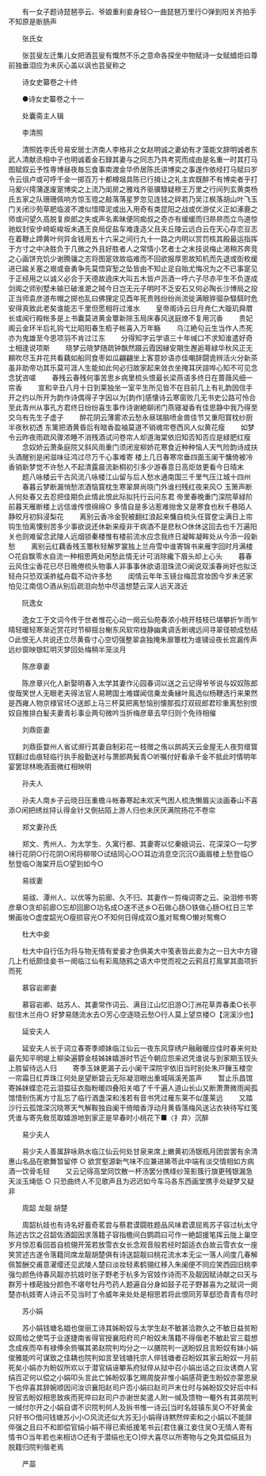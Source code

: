 <!-- { "loadSidebar": true } -->
　　有一女子题诗琵琶亭云、爷娘重利妾身轻○一曲琵琶万里行○弹到阳关齐拍手不知原是断肠声

　　张氏女

　　张芸叟左迁集儿女把酒芸叟有慨然不乐之意命各探坐中物赋诗一女赋蜡炬曰尊前独垂泪应为未灰心盖以讽也芸叟称之

　　诗女史纂卷之十终

　　●诗女史纂卷之十一 

　　处囊斋主人辑

　　李清照

　　清照姓李氏号易安居士济南人李格非之女赵明诚之妻幼有才藻能文辞明诚者东武人清献丞相中子也明诚着金石録其妻与之同志乃共考究而成由是名重一时其打马图赋叙云予性専博昼夜毎忘食事南渡金华侨居陈氏讲博奕之事遂作依经打马赋曰岁令云徂卢或可呼千金一掷百万十都樽爼具陈已行揖让之礼主宾既醉不有博奕者乎打马爰兴摴蒲遂废寔博奕之上流乃闺房之雅戏齐驱骥騄疑穆王万里之行间列玄黄类杨氏五家之队珊珊佩响方惊玉镫之敲落落星罗忽见连钱之碎若乃吴江枫落胡山叶飞玉门关闭沙苑草肥临波不渡似惜障泥或出入用奇有类昆阳之战或优游仗义正如涿鹿之师或问望久高脱复庾郎之失或声名素昧便同痴叔之奇亦有缓缓而归昻昻而立鸟道惊驰蚁封安步﨑岖峻坂未遇王良局促盐车难逢造父且夫丘陵云远白云在天心存恋豆志在着鞭止蹄黄叶何异金钱用五十六采之间行九十一路之内明以赏罚核其殿最运指挥于方寸之中决胜负于几微之外且好胜者人之常情小艺者士之末技说梅止渇稍苏奔竞之心画饼充饥少谢腾骧之志将图寔效故临难而不回欲报厚恩故知机而先退或衘枚缓进已踰关塞之艰或奋勇争先莫悟穽堑之坠皆由不知止足自贻尤悔况为之不已事寔见于正经用之以诚义必合于天德故遶床大叫五木皆卢沥酒一呼六子尽赤平生不负遂成剑阁之师别墅未输已破淮淝之贼今日岂无元子明时不乏安石又何必陶长沙博局之投正当师袁彦道布帽之掷也乱曰佛狸定见酉年死贵贱纷纷尚流徙满眼骅骝杂騄駬时危安得真致此老矣谁能志千里但愿相将过淮水
　　皇帝阁诗云日月尭仁大璇玑舜暦长或闻行殿帐多是上书囊莫进黄金簟新除玉局床春风送庭燎不复用沉香
　　贵妃阁云金环半后礼钩弋比昭阳春生栢子帐喜入万年觞
　　乌江絶句云生当作人杰死亦为鬼雄至今思项羽不肯过江东
　　分得知字云学语三十年缄口不求知谁遣好奇士相逢说项斯
　　晓梦云晓梦随疏钟飘然蹑云霞因縁安期生邂逅蕚緑华秋风正无頼吹尽玉井花共看藕如船同食枣如瓜翩翩坐上客意妙语亦佳嘲辞闘诡辨活火分新茶虽非助帝功其乐莫可涯人生能如此何必归故家起来敛衣坐掩耳厌諠哗心知不可见念念犹咨嗟
　　春残云春残何事苦思乡病里梳头恨最长梁燕语多终日在蔷薇风细一帘香
　　宣和辛丑八月十日到莱独坐一室平生所见皆不在目前几上有礼韵因信手开之约以所开为韵作诗偶得子字因以为[韵作]感懐诗云寒窗败几无书史公路可怜合至此青州从事孔方君终日纷纷喜生事作诗谢絶聊闭门燕寝凝香有佳思静中我乃得至交乌有先生子虚子
　　醉花阴云薄雾浓云愁永昼瑞脑喷金兽佳节又重阳寳枕纱厨半夜秋初透  东篱把酒黄昏后有暗香盈袖莫道不销魂帘卷西风人似黄花瘦
　　如梦令云昨夜雨疏风骤浓睡不消残酒试问卷帘人却道海棠依旧知否知否应是緑肥红瘦
　　念奴娇云萧条庭院又斜风雨重门须闭宠柳娇花寒食近种种恼人天气险韵诗成扶头酒醒别是闲滋味征鸿过尽万千心事难寄  楼上几日春寒帘垂四面玉阑干慵倚被冷香销新梦觉不许愁人不起清露晨流新桐初引多少游春意日高炬敛更看今日晴末
　　题八咏楼云千古风流八咏楼江山留与后人愁水通南国三千里气压江城十四州
　　春暮云梦断漏悄愁浓酒恼寳枕生寒翠屏尚晓门外谁扫残红夜来风○ 玉箫声断人何处春又去忍把佳期负此情此恨此际拟托行云问东君  帝里春晚重门深院草緑阶前暮天雁断楼上远信谁传恨绵绵○ 多情自是多沾惹难抛舍又是寒食也秋千巷陌人静皎月初斜浸梨花
　　离别云香冷金猊被翻红浪起来慵自梳头任寳奁尘满日上帘钩生怕离懐别苦多少事欲说还休新来瘦非干病酒不是悲秋○休休这回去也千万遍阳关也则难留念武陵人远烟锁秦楼惟有楼前流水应念我终日凝眸凝眸处从今添一段新愁
　　离别云红藕香残玉簟秋轻解罗裳独上兰舟雪中谁寄锦书来雁字回时月满楼○花自飘零水自流一种相思两处闲愁此情无计可消除纔下眉头却上心头
　　暮春云风住尘香花已尽日晚倦梳头物事人非事事休欲语泪珠流○闻说双溪春尚好也拟泛轻舟只恐双溪舴艋舟载不动许多愁
　　闺情云年年玉镜台梅蕊宫妆困今岁未还家怕见江南信○酒从别后疏泪向愁中尽遥想楚云深人远天涯近

　　阮逸女

　　逸女工于文词今传于世者惟花心动一阕云仙苑春浓小桃开枝枝已堪攀折乍雨乍晴轻暖轻寒渐近赏花时节柳揺台榭东风软帘栊静幽禽调舌断魂远间寻翠径顿成愁结○此恨无人共说还立尽黄昏寸心空切强整翠衾独掩朱扉簟枕为谁铺设夜长宫漏传声远纱窗映银缸明灭梦回处梅稍半笼淡月

　　陈彦章妻

　　陈彦章兴化人新娶明春入太学其妻作沁园春词以送之云记得爷爷说与奴奴陈郎俊哉笑世人无眼老夫得法官人易聘国士难媒闻信乗龙夤縁叶鳯选似杨鞭选行来果然是西雍人物京様官坯○送郎上马三杯莫把离愁恼别懐那孤灯双砚郎君珍重离愁别恨奴自推排白髪夫妻青衫事业两句微吟当折梅彦章去早归则个免待相催

　　刘鼎臣妻

　　刘鼎臣婺州人省试濒行其妻自制彩花一枝赠之侑以鹧鸪天云金屋无人夜剪缯寳钗翻过齿痕轻临行执手殷勤送衬与萧郎两鬂青○听嘱付好看承千金不抵此时情明年宴罢琼林晩酒面微红相映明

　　孙夫人

　　孙夫人南乡子云晓日压重檐斗帐春寒起未欢天气困人梳洗懒眉尖淡画春山不喜添○闲把绣丝挦认得金针又倒拈陌上游人归也未厌厌满院扬花不卷帘

　　郑文妻孙氏

　　郑文、秀州人、为太学生、久寓行都、其妻寄以忆秦娥词云、花深深○一勾罗袜行花阴○行花阴○闲将柳带○试结同心○○耳边消息空沉沉○画眉楼上愁登临○愁登临○海棠开后○望到如今○

　　易祓妻

　　易祓、潭州人、以优等为前廊、久不归、其妻作一剪梅词寄之云、染泪修书寄彦章○贪却前廊○忘却回廊○功名成○遂不还乡○石做心肠○铁做心肠○红日三竿懒画妆○虚度韶光○瘦损容光○不知何日得成双○羞对鸳鸯○懒对鸳鸯○

　　杜大中妾

　　杜大中自行伍为将与物无情有爱妾才色俱美大中笺表皆此妾为之一日大中方寝几上冇纸颇佳妾书一阕临江仙有彩鳯随鸦之语大中觉而视之云鸦且打鳯掌其面项折而死

　　慕容岩卿妻

　　慕容岩卿、姑苏人、其妻常作词云、满目江山忆旧游○汀洲花草弄春柔○长亭舣住木兰舟○  好梦易随流水去○芳心空逐晓云愁○行人莫上望京楼○【浣溪沙也】

　　延安夫人

　　延安夫人长于词立春寄季顺妹临江仙云一夜东风穿绣户融融暖应佳时春来何处最先知平明堤上柳染遍欎金枝姊妹嬉游时节近今朝应怨来迟凭谁说与到家期玉钗头上胜留待远人归
　　寄季玉妹更漏子云小阑干深院宇依旧当时别处朱戸鏁玉楼空一帘霜日红弄珠江何处是望断碧云无际凝泪眼出重城隔溪羌笛声
　　暂止乐昌馆寄姊妹蝶恋花云泪揾征衣脂粉暖四叠阳关唱了千千遍人道山长山又断萧萧微雨闻孤馆惜别伤离方寸乱忘了临行酒盏深和浅若有音书凭过雁东莱不似蓬莱远
　　又踏沙行云孤馆深沉晓寒天气解鞍独自阑干倚暗香浮动月黄昏落梅风送沾衣袂待写红笺凭谁与寄先敎觅取嬉游地到家正是早春时小桃花下■〈扌弃〉沉醉

　　易少夫人

　　易少夫人善属辞咏熟水临江仙云何处甘泉来席上嫩黄初汤银瓶月团尝罢有余清惠山名品在歌舞暂留停 ○ 欲赏壑源新气味不应兼进狶苓此中端有淡交情相如方病酒一饮骨毛轻
　　又云记得高堂同饮散一杯汤罢分携绛纱笼影簇行旗更残银漏急天淡玉绳低 ○ 只恐曲终人不见歌声且为迟迟如今车马各东西画堂携手处疑梦又疑非

　　周韶    龙靓    胡楚

　　周韶杭妓也有诗名好蓄奇茗尝与蔡君谟闘胜题品风味君谟屈焉苏子容过杭太守陈述古饮之召韶佐酒韶因求落籍子容指檐间白鹦鹉曰可作一絶韶援笔挥云陇上巢空岁月惊忍看回首自梳翎开笼若放雪衣女长念观音般若经时韶适衣白故云雪衣女一座笑赏述古遂令落籍同席龙靓胡楚俱有诗送韶靓曰桃花流水本无尘一落人间度几春解佩暂酬交甫意濯缨还见武陵人楚曰淡妆轻素鹤翎红移入朱阑便不同应笑西园旧桃李强匀颜色待春风靓亦抗妓时张子野老于杭多为官妓作诗而不及靓因赋诗献之曰天与群芳十様葩独分颜色不堪夸牡丹芍药人题遍自分身如鼓子花子野甚喜为之赋词一阕  楚亦杭妓寄人诗云不见当时丁令威年来处处是相思若将此恨同芳草郄恐青青有尽时

　　苏小娟

　　苏小娟钱塘名娼也俊丽工诗其姊盼奴与太学生赵不敏甚洽款久之不敏日益贫盼奴周给之使笃于业遂捷南省得官授襄阳府司户盼奴未落籍不得偕老不敏赴官三载想念成疾而卒有禄俸余赀嘱其弟赵院判均分之一以膳院判一送盼奴且言盼奴有妹小娟俊雅能吟可谋致之佳耦也院判如言至钱塘托宗人倅钱塘者召盼奴其家云盼奴一月前死矣小娟亦为盼奴所欢以于潜官绢诬攀系府狱倅从狱中召小娟出诘之曰汝诱商人官绢百疋何以偿之小娟叩头言此亡姊盼奴事乞赐周旋非惟小娟感荷更生盼奴亦蒙恩泉下也倅喜其辞婉顺因问汝识襄阳赵司户否小娟曰赵司戸末仕时与姊盼奴交好后中科授官去盼奴相思致疾而死倅曰赵司户亦谢世矣遣人附一缄及馈物一罨外有其弟院判一缄付尔开之小娟自谓不识院判何人及拆书惟一诗云[当时名妓镇东吴○不好黄金只好书○借问钱塘苏小小○风流还似大苏无]小娟得诗黙然倅索和之小娟以不能辞倅强之且曰不和即偿官绢小娟不得已索纸援笔书云[君住襄江妾住吴○无情人寄有情书○当年若也来相访○还有于潜绢也无○]倅大喜尽以所寄物与之免其偿绢且为脱籍归院判偕老焉

　　严蘂

